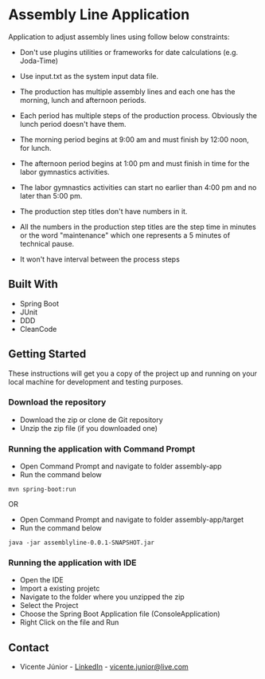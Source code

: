 # Assembly Line Application

Application to adjust assembly lines using follow below constraints:

-  Don't use plugins utilities or frameworks for date calculations (e.g. Joda-Time)

- Use input.txt as the system input data file.
- The production has multiple assembly lines and each one has the morning, lunch and afternoon periods.
- Each period has multiple steps of the production process. Obviously the lunch period doesn't have them.
- The morning period begins at 9:00 am and must finish by 12:00 noon, for lunch.
- The afternoon period begins at 1:00 pm and must finish in time for the labor gymnastics activities.
- The labor gymnastics activities can start no earlier than 4:00 pm and no later than 5:00 pm.
- The production step titles don't have numbers in it.
- All the numbers in the production step titles are the step time in minutes or the word "maintenance" which one represents a 5 minutes of technical pause.
- It won't have interval between the process steps



## Built With

- Spring Boot
- JUnit
- DDD
- CleanCode



## Getting Started

These instructions will get you a copy of the project up and running on your local machine for development and testing purposes. 



### Download the repository

- Download the zip or clone de Git repository
- Unzip the zip file (if you downloaded one)



### Running the application with Command Prompt

- Open Command Prompt and navigate to folder assembly-app
- Run the command below

```shell
mvn spring-boot:run
```

OR

- Open Command Prompt and navigate to folder assembly-app/target
- Run the command below

```shell
java -jar assemblyline-0.0.1-SNAPSHOT.jar
```



### Running the application with IDE

- Open the IDE
- Import a existing projetc
- Navigate to the folder where you unzipped the zip
- Select the Project
- Choose the Spring Boot Application file (ConsoleApplication)
- Right Click on the file and Run



## Contact

- Vicente Júnior - [LinkedIn](https://www.linkedin.com/in/vicente-jr-41787963/) - vicente.junior@live.com 
